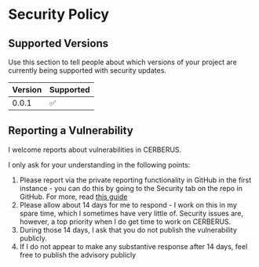 # Security Policy

## Supported Versions

Use this section to tell people about which versions of your project are
currently being supported with security updates.

| Version | Supported          |
| ------- | ------------------ |
| 0.0.1   | ✅ |

## Reporting a Vulnerability

I welcome reports about vulnerabilities in CERBERUS.

I only ask for your understanding in the following points:

1. Please report via the private reporting functionality in GitHub in the first instance - you can do this by going to the Security tab on the repo in GitHub. For more, read [this guide](https://docs.github.com/en/code-security/security-advisories/guidance-on-reporting-and-writing-information-about-vulnerabilities/privately-reporting-a-security-vulnerability)
2. Please allow about 14 days for me to respond - I work on this in my spare time, which I sometimes have very little of. Security issues are, however, a top priority when I do get time to work on CERBERUS.
3. During those 14 days, I ask that you do not publish the vulnerability publicly.
4. If I do not appear to make any substantive response after 14 days, feel free to publish the advisory publicly
